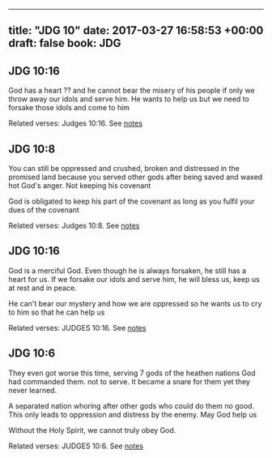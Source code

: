 
---
title: "JDG 10"
date: 2017-03-27 16:58:53 +00:00
draft: false
book: JDG
---

## JDG 10:16

God has a heart ?? and he cannot bear the misery of his people if only we throw away our idols and serve him. He wants to help us but we need to forsake those idols and come to him

Related verses: Judges 10:16. See [notes](https://my.bible.com/notes/2600283384174076538)


## JDG 10:8

You can still be oppressed and crushed, broken and distressed in the promised land because you served other gods after being saved and waxed hot God's anger. Not keeping his covenant

God is obligated to keep his part of the covenant as long as you fulfil your dues of the covenant

Related verses: Judges 10:8. See [notes](https://my.bible.com/notes/2600281272140685940)


## JDG 10:16

God is a merciful God. Even though he is always forsaken, he still has a heart for us. If we forsake our idols and serve him, he will bless us, keep us at rest and in peace.

He can't bear our mystery and how we are oppressed so he wants us to cry to him so that he can help us

Related verses: JUDGES 10:16. See [notes](https://my.bible.com/notes/2594866818632639275)


## JDG 10:6

They even got worse this time, serving 7 gods of the heathen nations God had commanded them.  not to serve. It became a snare for them yet they never learned. 

A separated nation whoring after other gods who could do them no good. This only leads to oppression and distress by the enemy. May God help us

Without the Holy Spirit, we cannot truly obey God.

Related verses: JUDGES 10:6. See [notes](https://my.bible.com/notes/2594862754922488611)

